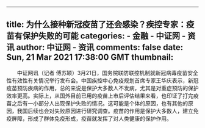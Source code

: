 
---
title: 为什么接种新冠疫苗了还会感染？疾控专家：疫苗有保护失败的可能
categories: 
    - 金融
    - 中证网 - 资讯
author: 中证网 - 资讯
comments: false
date: Sun, 21 Mar 2021 17:38:00 GMT
thumbnail: 
---

<div>   
<p>　　中证网讯（记者 傅苏颖）3月21日，国务院联防联控机制就新冠病毒疫苗安全性有效性有关情况举行发布会。中国疾控中心免疫规划首席专家王华庆表示，新冠疫苗预防疾病的作用，总的来说是保护大多数人不发病，尤其是对重症预防的保护效率更高。实际上，从国外目前已用的疫苗上市后评估结果来看，也印证了打完疫苗之后有一小部分人出现保护失败的情况。这可能是个体的原因，也有其他的原因，我国后续也会对失败原因进行研究调查。疫苗的作用是保护大多数人，建立免疫屏障，形成了群体免疫形成，疫苗就发挥了对人类健康的保护作用。</p>  
</div>
            